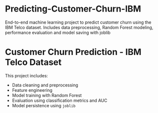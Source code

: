 # Predicting-Customer-Churn-IBM
End-to-end machine learning project to predict customer churn using the IBM Telco dataset. Includes data preprocessing, Random Forest modeling, performance evaluation and model saving with joblib
# Customer Churn Prediction - IBM Telco Dataset

This project includes:

- Data cleaning and preprocessing  
- Feature engineering  
- Model training with Random Forest  
- Evaluation using classification metrics and AUC  
- Model persistence using `joblib`  

